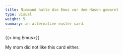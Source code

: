 ```yaml
---
title: Niemand hatte die Emus vor dem Hasen gewarnt
type: visual
weight: 5
summary: an alternative easter card.
---
```


{{< img Emus>}}

My mom did not like this card either.

